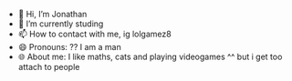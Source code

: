 - 👋 Hi, I’m Jonathan
- 🌱 I’m currently studing
- 📫 How to contact with me, ig lolgamez8
- 😄 Pronouns: ?? I am a man
- 🌐 About me: I like maths, cats and playing videogames ^^ but i get too attach to people 

<!---
jonathantomaslorenzo/jonathantomaslorenzo is a ✨ special ✨ repository because its `README.md` (this file) appears on your GitHub profile.
You can click the Preview link to take a look at your changes.
--->
